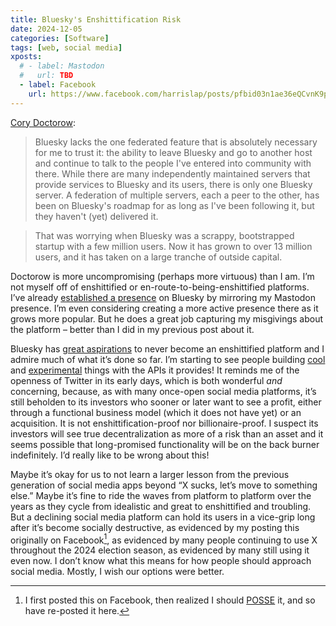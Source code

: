```yaml
---
title: Bluesky's Enshittification Risk
date: 2024-12-05
categories: [Software]
tags: [web, social media]
xposts:
  # - label: Mastodon
  #   url: TBD
  - label: Facebook
    url: https://www.facebook.com/harrislap/posts/pfbid03n1ae36eQCvnK9pjgn2C11fD7AV1M2pjtMkMWtFrmWE7KvkJKMvadsDGz5C2dfFKl
---
```


[Cory Doctorow][]:

[Cory Doctorow]: https://pluralistic.net/2024/11/02/ulysses-pact/

> Bluesky lacks the one federated feature that is absolutely necessary for me to trust it: the ability to leave Bluesky and go to another host and continue to talk to the people I've entered into community with there. While there are many independently maintained servers that provide services to Bluesky and its users, there is only one Bluesky server. A federation of multiple servers, each a peer to the other, has been on Bluesky's roadmap for as long as I've been following it, but they haven't (yet) delivered it.

> That was worrying when Bluesky was a scrappy, bootstrapped startup with a few million users. Now it has grown to over 13 million users, and it has taken on a large tranche of outside capital.

Doctorow is more uncompromising (perhaps more virtuous) than I am. I’m not myself off of enshittified or en-route-to-being-enshittified platforms. I’ve already [established a presence][bsky-prof] on Bluesky by mirroring my Mastodon presence. I’m even considering creating a more active presence there as it grows more popular. But he does a great job capturing my misgivings about the platform – better than I did in my previous post about it.

[bsky-prof]: https://bsky.app/profile/harris.social.coop.ap.brid.gy

Bluesky has [great aspirations][] to never become an enshittified platform and I admire much of what it’s done so far. I’m starting to see people building [cool][] and [experimental][] things with the APIs it provides! It reminds me of the openness of Twitter in its early days, which is both wonderful *and* concerning, because, as with many once-open social media platforms, it’s still beholden to its investors who sooner or later want to see a profit, either through a functional business model (which it does not have yet) or an acquisition. It is not enshittification-proof nor billionaire-proof. I suspect its investors will see true decentralization as more of a risk than an asset and it seems possible that long-promised functionality will be on the back burner indefinitely. I’d really like to be wrong about this!

[great aspirations]: https://bsky.social/about/blog/7-05-2023-business-plan
[cool]: https://swearsky.bagpuss.org/
[experimental]: https://fed.brid.gy/

Maybe it’s okay for us to not learn a larger lesson from the previous generation of social media apps beyond “X sucks, let’s move to something else.” Maybe it’s fine to ride the waves from platform to platform over the years as they cycle from idealistic and great to enshittified and troubling. But a declining social media platform can hold its users in a vice-grip long after it’s become socially destructive, as evidenced by my posting this originally on Facebook[^1], as evidenced by many people continuing to use X throughout the 2024 election season, as evidenced by many still using it even now. I don’t know what this means for how people should approach social media. Mostly, I wish our options were better.

[^1]: I first posted this on Facebook, then realized I should [POSSE][] it, and so have re-posted it here.

[POSSE]: https://indieweb.org/POSSE
